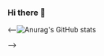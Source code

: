 ### Hi there 👋

<!--
**hendrybones/hendrybones** is a ✨ _special_ ✨ repository because its `README.md` (this file) appears on your GitHub profile.

Here are some ideas to get you started:

- 🔭 I’m currently working on ...
- 🌱 I’m currently learning ...
- 👯 I’m looking to collaborate on ...
- 🤔 I’m looking for help with ...
- 💬 Ask me about ...
- 📫 How to reach me: ...
- 😄 Pronouns: ...
- ⚡ Fun fact: ...
-->
<--![Anurag's GitHub stats](https://github-readme-stats.vercel.app/api?hendrybones=anuraghazra&show_icons=true&theme=radical)

-->
